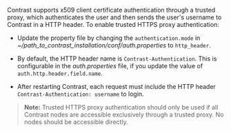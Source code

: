 <!--
title: "Configure Trusted HTTPS Proxy"
description: "Configure Contrast to connect to Trusted HTTPS Proxy"
tags: "installation setup EOP system settings connect https proxy header"
-->


Contrast supports x509 client certificate authentication through a trusted proxy, which authenticates the user and then sends the user's username to Contrast in a HTTP header. To enable trusted HTTPS proxy authentication: 

* Update the property file by changing the `authentication.mode` in *~/path_to_contrast_installation/conf/auth.properties* to `http_header`. 
* By default, the HTTP header name is `Contrast-Authentication`. This is configurable in the *auth.properties* file, if you update the value of `auth.http.header.field.name`.

* After restarting Contrast, each request must include the HTTP header `Contrast-Authentication: username` to login. 

> **Note:** Trusted HTTPS proxy authentication should only be used if all Contrast nodes are accessible exclusively through a trusted proxy. No nodes should be accessible directly.